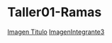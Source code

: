 # Taller01-Ramas
[Imagen Titulo](https://raw.githubusercontent.com/jaut2k02/Taller01-Ramas/titulo/imagen.jpeg)
[ImagenIntegrante3](https://github.com/jaut2k02/Taller01-Ramas/blob/3c14eab7b3175ed9784faf156fa50cb1bc6616d3/Imagen%20Integrante%203.jpeg)
